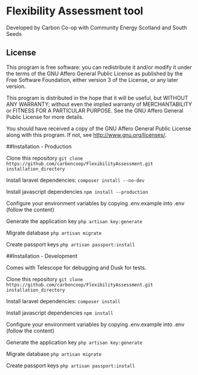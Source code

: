 # Flexibility Assessment tool
Developed by Carbon Co-op with Community Energy Scotland and South Seeds


## License
This program is free software: you can redistribute it and/or modify it under the terms of the GNU Affero General Public License as published by the Free Software Foundation, either version 3 of the License, or any later version.

This program is distributed in the hope that it will be useful, but WITHOUT ANY WARRANTY; without even the implied warranty of MERCHANTABILITY or FITNESS FOR A PARTICULAR PURPOSE. See the GNU Affero General Public License for more details.

You should have received a copy of the GNU Affero General Public License along with this program. If not, see <http://www.gnu.org/licenses/>.


##Installation - Production

Clone this repository `git clone https://github.com/carboncoop/FlexibilityAssessment.git installation_directory`

Install laravel dependencies: `composer install --no-dev`

Install javascript dependencies `npm install --production`

Configure your environment variables by copying .env.example into .env (follow the content)

Generate the application key `php artisan key:generate`

Migrate database `php artisan migrate`

Create passport keys `php artisan passport:install`


##Installation - Development

Comes with Telescope for debugging and Dusk for tests.

Clone this repository `git clone https://github.com/carboncoop/FlexibilityAssessment.git installation_directory`

Install laravel dependencies: `composer install`

Install javascript dependencies `npm install`

Configure your environment variables by copying .env.example into .env (follow the content)

Generate the application key `php artisan key:generate`

Migrate database `php artisan migrate`

Create passport keys `php artisan passport:install`